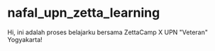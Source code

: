 # nafal_upn_zetta_learning
Hi, ini adalah proses belajarku bersama ZettaCamp X UPN "Veteran" Yogyakarta!
